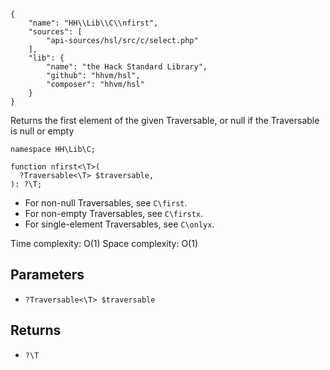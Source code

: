 ``` yamlmeta
{
    "name": "HH\\Lib\\C\\nfirst",
    "sources": [
        "api-sources/hsl/src/c/select.php"
    ],
    "lib": {
        "name": "the Hack Standard Library",
        "github": "hhvm/hsl",
        "composer": "hhvm/hsl"
    }
}
```




Returns the first element of the given Traversable, or null if the
Traversable is null or empty




``` Hack
namespace HH\Lib\C;

function nfirst<\T>(
  ?Traversable<\T> $traversable,
): ?\T;
```




+ For non-null Traversables, see ` C\first `.
+ For non-empty Traversables, see ` C\firstx `.
+ For single-element Traversables, see ` C\onlyx `.




Time complexity: O(1)
Space complexity: O(1)




## Parameters




* ` ?Traversable<\T> $traversable `




## Returns




- ` ?\T `
<!-- HHAPIDOC -->
